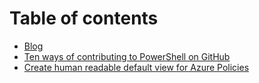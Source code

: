 # Table of contents

* [Blog](README.md)
* [Ten ways of contributing to PowerShell on GitHub](powershell_contributing.md)
* [Create human readable default view for Azure Policies](azure-view.md)

